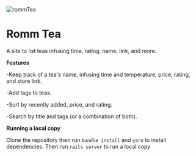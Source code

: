 ![rommTea](https://user-images.githubusercontent.com/55420399/143302094-544f2a9f-dafd-46f6-bc51-9629b1becc25.png)

# Romm Tea

A site to list teas infusing time, rating, name, link, and more.

**Features**

-Keep track of a tea's name, infusing time and temperature, price, rating, and store link.

-Add tags to teas.

-Sort by recently added, price, and rating.

-Search by title and tags (or a combination of both).

**Running a local copy**

Clone the repository then run `bundle install` and `yarn` to install dependencies. Then run `rails server` to run a local copy
